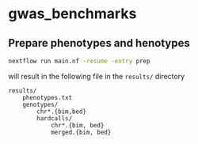 # gwas_benchmarks



## Prepare phenotypes and henotypes

```bash
nextflow run main.nf -resume -entry prep
```

will result in the following file in the `results/` directory

```
results/
    phenotypes.txt
    genotypes/
        chr*.{bim,bed}
        hardcalls/
            chr*.{bim, bed}
            merged.{bim, bed}
```
